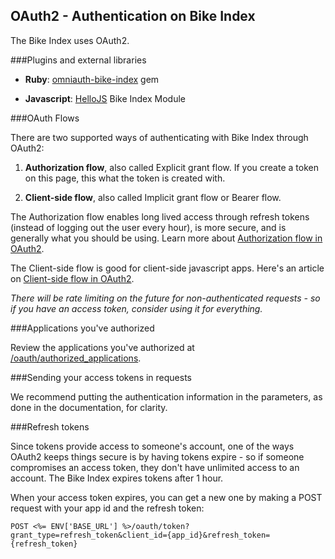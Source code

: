 <a class="ref" id="ref_oauth">

## OAuth2 - Authentication on Bike Index

The Bike Index uses OAuth2. 

<a class="ref" id="ref_plugins">

###Plugins and external libraries

- **Ruby**: [omniauth-bike-index](https://github.com/bikeindex/omniauth-bike-index) gem

- **Javascript**: [HelloJS](http://adodson.com/hello.js/modules.html#hellojs-already-has-you-connected) Bike Index Module


<a class="ref" id="ref_oauth_flows">

###OAuth Flows

There are two supported ways of authenticating with Bike Index through OAuth2:

1. **Authorization flow**, also called Explicit grant flow. If you create a token on this page, this what the token is created with.

2. **Client-side flow**, also called Implicit grant flow or Bearer flow.


The Authorization flow enables long lived access through refresh tokens (instead of logging out the user every hour), is more secure, and is generally what you should be using. Learn more about [Authorization flow in OAuth2](https://auth0.com/docs/get-started/authentication-and-authorization-flow/authorization-code-flow).

The Client-side flow is good for client-side javascript apps. Here's an article on [Client-side flow in OAuth2](https://auth0.com/docs/get-started/authentication-and-authorization-flow/client-credentials-flow).

*There will be rate limiting on the future for non-authenticated requests - so if you have an access token, consider using it for everything.*

<a class="ref" id="ref_applications_authorized">

###Applications you've authorized

Review the applications you've authorized at [/oauth/authorized_applications](/oauth/authorized_applications).

<a class="ref" id="ref_sending_in_requests">

###Sending your access tokens in requests

We recommend putting the authentication information in the parameters, as done in the documentation, for clarity.


<a class="ref" id="ref_refresh_tokens">

###Refresh tokens

Since tokens provide access to someone's account, one of the ways OAuth2 keeps things secure is by having tokens expire - so if someone compromises an access token, they don't have unlimited access to an account. The Bike Index expires tokens after 1 hour.

When your access token expires, you can get a new one by making a POST request with your app id and the refresh token:

    POST <%= ENV['BASE_URL'] %>/oauth/token?grant_type=refresh_token&client_id={app_id}&refresh_token={refresh_token}


<!-- 
    $.ajax({
      type: "POST",
      url: "<%= ENV['BASE_URL'] %>",
      data: {
        "code": "@access_code",
        "client_secret": "@applicationsecret}",
        "client_id": "@applicationuid}",
        "grant_type": "authorization_code",
        "redirect_uri": authorize_documentation_index_url
      },
      success: function(data, textStatus, jqXHR) {
        $('#access_grant_response').text(JSON.stringify(data,undefined,2));
      },
      error: function(data, textStatus, jqXHR) {
        $('#access_grant_response').text(JSON.stringify(data, void 0, 2));
      }
    });
 -->
